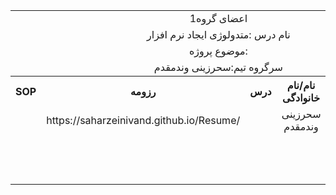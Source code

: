 <table style="width:100%">

<tr>
<td colspan="6" align="center">اعضای گروه1</td>
</tr>

  
<tr>
<td colspan="6"  align="center">نام درس :متدولوژی ایجاد نرم افزار</td>
</tr>

<tr>
<td colspan="6"  align="center">موضوع پروژه:</td>
</tr>

<tr>
<td colspan="6"   align="center">سرگروه تیم:سحرزینی وندمقدم</td>
</tr>

<tr>
 <th  align="center">SOP</th>
 <th  align="center">رزومه</th>
 <th  align="center">درس</th>
 <th  align="center">نام/نام خانوادگی</th>
 <th  align="center">شماره دانشجویی</th>
 <th  align="center">ردیف</th>
 </tr>
 
 <tr>
 <td  align="center"></td>
 <td  align="center">https://saharzeinivand.github.io/Resume/</td>
 <td  align="center"></td>
 <td  align="center">سحرزینی وندمقدم</td>
 <td  align="center">980173622</td>
 <td align="center">1</td>
 </tr>
 
 <tr>
 <td  align="center"></td>
 <td  align="center"></td>
 <td  align="center"></td>
 <td  align="center"></td>
 <td  align="center"></td>
 <td align="center">2</td>
 </tr>
 
 <tr>
 <td  align="center"></td>
 <td  align="center"></td>
 <td  align="center"></td>
 <td  align="center"></td>
 <td  align="center"></td>
 <td align="center">3</td>
 </tr>
 
 <tr>
 <td  align="center"></td>
 <td  align="center"></td>
 <td  align="center"></td>
 <td  align="center"></td>
 <td  align="center"></td>
 <td align="center">4</td>
 </tr>
 
 
</table>
